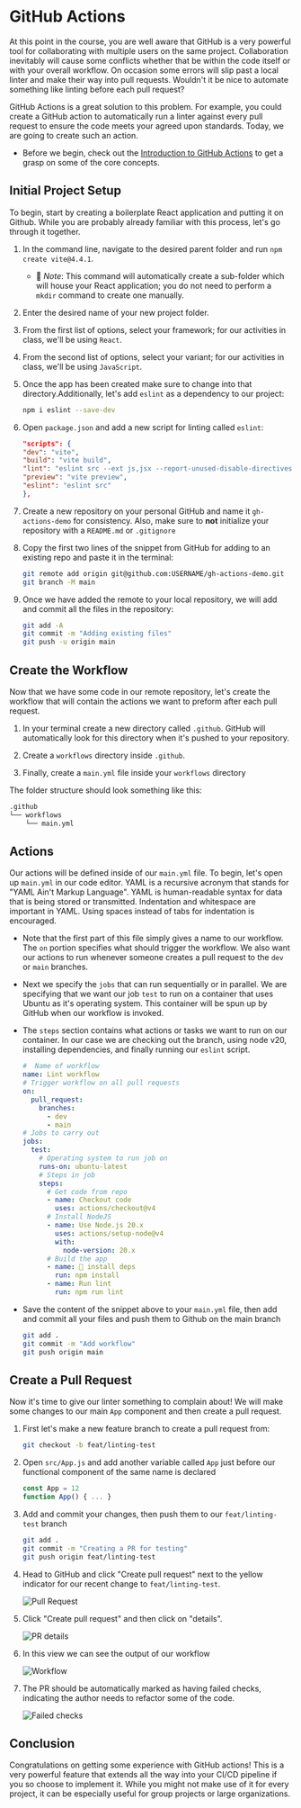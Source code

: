 # GitHub Actions

At this point in the course, you are well aware that GitHub is a very powerful tool for collaborating with multiple users on the same project. Collaboration inevitably will cause some conflicts whether that be within the code itself or with your overall workflow. On occasion some errors will slip past a local linter and make their way into pull requests. Wouldn't it be nice to automate something like linting before each pull request?

GitHub Actions is a great solution to this problem. For example, you could create a GitHub action to automatically run a linter against every pull request to ensure the code meets your agreed upon standards. Today, we are going to create such an action.

* Before we begin, check out the [Introduction to GitHub Actions](https://docs.github.com/en/actions/learn-github-actions/introduction-to-github-actions) to get a grasp on some of the core concepts.

## Initial Project Setup

To begin, start by creating a boilerplate React application and putting it on Github. While you are probably already familiar with this process, let's go through it together.

1. In the command line, navigate to the desired parent folder and run `npm create vite@4.4.1`.

    * 🔑 *Note*: This command will automatically create a sub-folder which will house your React application; you do not need to perform a `mkdir` command to create one manually.

2. Enter the desired name of your new project folder.

3. From the first list of options, select your framework; for our activities in class, we'll be using `React`.

4. From the second list of options, select your variant; for our activities in class, we'll be using `JavaScript`.

5. Once the app has been created make sure to change into that directory.Additionally, let's add `eslint` as a dependency to our project:

    ```sh
    npm i eslint --save-dev
    ```

6. Open `package.json` and add a new script for linting called `eslint`:

    ```json
    "scripts": {
    "dev": "vite",
    "build": "vite build",
    "lint": "eslint src --ext js,jsx --report-unused-disable-directives --max-warnings 0",
    "preview": "vite preview",
    "eslint": "eslint src"
    },
    ```

7. Create a new repository on your personal GitHub and name it `gh-actions-demo` for consistency. Also, make sure to **not** initialize your repository with a `README.md` or `.gitignore`

8. Copy the first two lines of the snippet from GitHub for adding to an existing repo and paste it in the terminal:

    ```sh
    git remote add origin git@github.com:USERNAME/gh-actions-demo.git
    git branch -M main
    ```

9. Once we have added the remote to your local repository, we will add and commit all the files in the repository:

    ```sh
    git add -A
    git commit -m "Adding existing files"
    git push -u origin main
    ```

## Create the Workflow

Now that we have some code in our remote repository, let's create the workflow that will contain the actions we want to preform after each pull request.

1. In your terminal create a new directory called `.github`. GitHub will automatically look for this directory when it's pushed to your repository.

2. Create a `workflows` directory inside `.github`.

3. Finally, create a `main.yml` file inside your `workflows` directory

The folder structure should look something like this:

```md
.github
└── workflows
    └── main.yml
```

## Actions

Our actions will be defined inside of our `main.yml` file. To begin, let's open up `main.yml` in our code editor. YAML is a recursive acronym that stands for "YAML Ain't Markup Language". YAML is human-readable syntax for data that is being stored or transmitted. Indentation and whitespace are important in YAML. Using spaces instead of tabs for indentation is encouraged.

* Note that the first part of this file simply gives a name to our workflow. The `on` portion specifies what should trigger the workflow. We also want our actions to run whenever someone creates a pull request to the `dev` or `main` branches.

* Next we specify the `jobs` that can run sequentially or in parallel. We are specifying that we want our job `test` to run on a container that uses Ubuntu as it's operating system. This container will be spun up by GitHub when our workflow is invoked.

* The `steps` section contains what actions or tasks we want to run on our container. In our case we are checking out the branch, using node v20, installing dependencies, and finally running our `eslint` script.

    ```yml
    #  Name of workflow
    name: Lint workflow
    # Trigger workflow on all pull requests
    on:
      pull_request:
        branches:
          - dev
          - main
    # Jobs to carry out
    jobs:
      test:
        # Operating system to run job on
        runs-on: ubuntu-latest
        # Steps in job
        steps:
          # Get code from repo
          - name: Checkout code
            uses: actions/checkout@v4
          # Install NodeJS
          - name: Use Node.js 20.x
            uses: actions/setup-node@v4
            with:
              node-version: 20.x
          # Build the app
          - name: 🧰 install deps
            run: npm install
          - name: Run lint
            run: npm run lint
    ```

* Save the content of the snippet above to your `main.yml` file, then add and commit all your files and push them to Github on the main branch

    ```sh
    git add .
    git commit -m "Add workflow"
    git push origin main
    ```

## Create a Pull Request

Now it's time to give our linter something to complain about! We will make some changes to our main `App` component and then create a pull request.

1. First let's make a new feature branch to create a pull request from:

    ```sh
    git checkout -b feat/linting-test
    ```

2. Open `src/App.js` and add another variable called `App` just before our functional component of the same name is declared

    ```js
    const App = 12
    function App() { ... }
    ```

3. Add and commit your changes, then push them to our `feat/linting-test` branch

    ```sh
    git add .
    git commit -m "Creating a PR for testing"
    git push origin feat/linting-test
    ```

4. Head to GitHub and click "Create pull request" next to the yellow indicator for our recent change to `feat/linting-test`.

    ![Pull Request](Images/01-pr.png)

5. Click "Create pull request" and then click on "details".

    ![PR details](Images/02-details.png)

6. In this view we can see the output of our workflow

    ![Workflow](Images/03-output.png)

7. The PR should be automatically marked as having failed checks, indicating the author needs to refactor some of the code.

    ![Failed checks](Images/04-failed.png)

## Conclusion

Congratulations on getting some experience with GitHub actions! This is a very powerful feature that extends all the way into your CI/CD pipeline if you so choose to implement it. While you might not make use of it for every project, it can be especially useful for group projects or large organizations.
